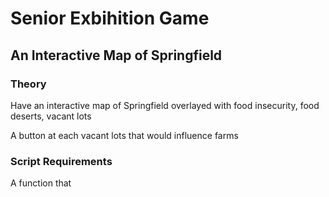# Senior Exbihition Game
## An Interactive Map of Springfield

### Theory

Have an interactive map of Springfield overlayed with food insecurity, food deserts, vacant lots

A button at each vacant lots that would influence farms



### Script Requirements
A function that 